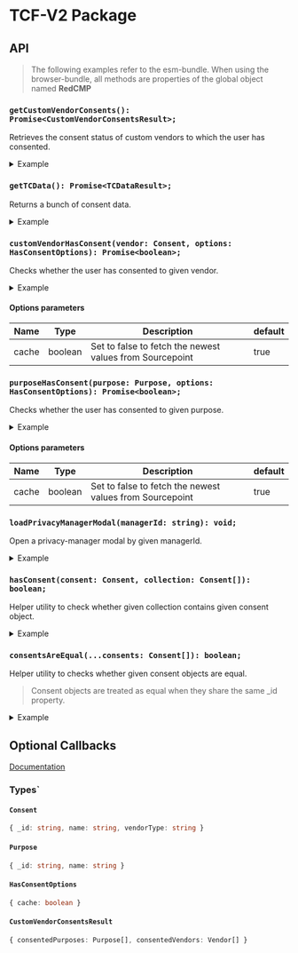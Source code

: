 # TCF-V2 Package

## API

> The following examples refer to the esm-bundle. 
> When using the browser-bundle, all methods are properties of the global object named **RedCMP**

### `getCustomVendorConsents(): Promise<CustomVendorConsentsResult>;`

Retrieves the consent status of custom vendors to which the user has consented.

<details>
<summary>Example</summary>
    
```javascript
import { getCustomVendorConsents } from '@spring-media/red-sourcepoint-cmp/dist/esm/tcf-v2';

getCustomVendorConsents().then(result => console.log(result)).catch(error => console.error(error));
```    
</details>

### `getTCData(): Promise<TCDataResult>;`

Returns a bunch of consent data.

<details>
<summary>Example</summary>
    
```javascript
import { getTCData } from '@spring-media/red-sourcepoint-cmp/dist/esm/tcf-v2';

getTCData().then(data => console.log(data)).catch(error => console.error(error));
```    
</details>

### `customVendorHasConsent(vendor: Consent, options: HasConsentOptions): Promise<boolean>;`

Checks whether the user has consented to given vendor.

<details>
<summary>Example</summary>
    
```javascript
import { customVendorHasConsent } from '@spring-media/red-sourcepoint-cmp/dist/esm/tcf-v2';

const vendor = { _id: '123456' };

customVendorHasConsent(vendor).then(hasConsent => console.log(hasConsent)).catch(error => console.error(error));
```    
</details>

#### Options parameters

| Name    | Type    | Description                                              | default |
| ------- | ------- | -------------------------------------------------------- | ------- |
| cache   | boolean | Set to false to fetch the newest values from Sourcepoint | true    |

### `purposeHasConsent(purpose: Purpose, options: HasConsentOptions): Promise<boolean>;`

Checks whether the user has consented to given purpose.

<details>
<summary>Example</summary>
    
```javascript
import { purposeHasConsent } from '@spring-media/red-sourcepoint-cmp/dist/esm/tcf-v2';

const purpose = { _id: '123456' };

purposeHasConsent(purpose).then(hasConsent => console.log(hasConsent)).catch(error => console.error(error));
```
</details>

#### Options parameters

| Name    | Type    | Description                                              | default |
| ------- | ------- | -------------------------------------------------------- | ------- |
| cache   | boolean | Set to false to fetch the newest values from Sourcepoint | true    |

### `loadPrivacyManagerModal(managerId: string): void;`

Open a privacy-manager modal by given managerId.

<details>
<summary>Example</summary>
    
```javascript
import { loadPrivacyManagerModal } from '@spring-media/red-sourcepoint-cmp/dist/esm/tcf-v2';

loadPrivacyManagerModal('12345');
```
</details>

### `hasConsent(consent: Consent, collection: Consent[]): boolean;`

Helper utility to check whether given collection contains given consent object.

<details>
<summary>Example</summary>
    
```javascript
import { hasConsent } from '@spring-media/red-sourcepoint-cmp/dist/esm/tcf-v2';

const consent1 = { _id: '12345' };
const consent2 = { _id: '123456' };

const collection = [{ _id: '12345' }];

console.log(hasConsent(consent1, collection)); // true
console.log(hasConsent(consent2, collection)); // false
```
</details>

### `consentsAreEqual(...consents: Consent[]): boolean;`

Helper utility to checks whether given consent objects are equal.

> Consent objects are treated as equal when they share the same _id property.

<details>
<summary>Example</summary>
    
```javascript
import { consentsAreEqual } from '@spring-media/red-sourcepoint-cmp/dist/esm/tcf-v2';

const consent1 = { _id: '12345' };
const consent2 = { _id: '123456' };
const consent3 = { _id: '12345' };

console.log(consentsAreEqual(consent1, consent2, consent3)); // false 
console.log(consentsAreEqual(consent1, consent3)); // true 
```
</details>

## Optional Callbacks
[Documentation](callbacks)


### Types`

#### `Consent`

```typescript
{ _id: string, name: string, vendorType: string }
```

#### `Purpose`

```typescript
{ _id: string, name: string }
```

#### `HasConsentOptions`

```typescript
{ cache: boolean }
```

#### `CustomVendorConsentsResult`

```typescript
{ consentedPurposes: Purpose[], consentedVendors: Vendor[] }
```
